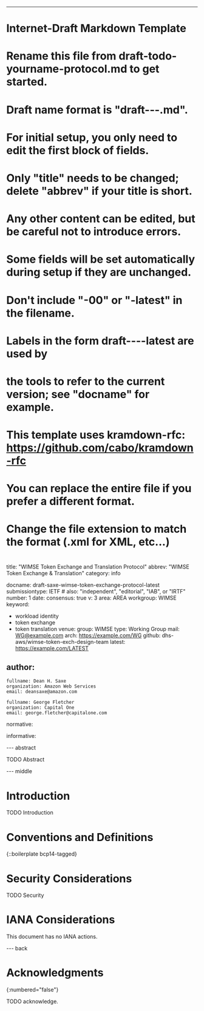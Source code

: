 ---
###
# Internet-Draft Markdown Template
#
# Rename this file from draft-todo-yourname-protocol.md to get started.
# Draft name format is "draft-<yourname>-<workgroup>-<name>.md".
#
# For initial setup, you only need to edit the first block of fields.
# Only "title" needs to be changed; delete "abbrev" if your title is short.
# Any other content can be edited, but be careful not to introduce errors.
# Some fields will be set automatically during setup if they are unchanged.
#
# Don't include "-00" or "-latest" in the filename.
# Labels in the form draft-<yourname>-<workgroup>-<name>-latest are used by
# the tools to refer to the current version; see "docname" for example.
#
# This template uses kramdown-rfc: https://github.com/cabo/kramdown-rfc
# You can replace the entire file if you prefer a different format.
# Change the file extension to match the format (.xml for XML, etc...)
#
###
title: "WIMSE Token Exchange and Translation Protocol"
abbrev: "WIMSE Token Exchange & Translation"
category: info

docname: draft-saxe-wimse-token-exchange-protocol-latest
submissiontype: IETF  # also: "independent", "editorial", "IAB", or "IRTF"
number: 1
date: 
consensus: true
v: 3
area: AREA
workgroup: WIMSE
keyword:
 - workload identity
 - token exchange
 - token translation
venue:
  group: WIMSE
  type: Working Group
  mail: WG@example.com
  arch: https://example.com/WG
  github: dhs-aws/wimse-token-exch-design-team
  latest: https://example.com/LATEST

author:
 -
    fullname: Dean H. Saxe
    organization: Amazon Web Services
    email: deansaxe@amazon.com

    fullname: George Fletcher
    organization: Capital One
    email: george.fletcher@capitalone.com
    
normative:

informative:


--- abstract

TODO Abstract


--- middle

# Introduction

TODO Introduction


# Conventions and Definitions

{::boilerplate bcp14-tagged}


# Security Considerations

TODO Security


# IANA Considerations

This document has no IANA actions.


--- back

# Acknowledgments
{:numbered="false"}

TODO acknowledge.
